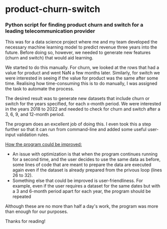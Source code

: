 # product-churn-switch
<h3>Python script for finding product churn and switch for a leading telecommunication provider</h3>

This was for a data science project where me and my team developed the necessary machine learning model to predict revenue three years into the future. Before doing so, however, we needed to generate new features (churn and switch) that would aid learning. 

We started to do this manually. For churn, we looked at the rows that had a value for product and went NaN a few months later. Similarly, for switch we were interested in seeing if the value for product was the same after some time. Realising how time-consuming this is to do manually, I was assigned the task to automate the process.

The desired result was to generate new datasets that include churn or switch for the years specified, for each x-month period. We were interested in the years 2018 to 2022 and needed to check for churn and switch after a 3, 6, 9, and 12-month period.

The program does an excellent job of doing this. I even took this a step further so that it can run from command-line and added some useful user-input validation rules.


<u>How the program could be improved:</u>
<ul>
<li>An issue with optimization is that when the program continues running for a second time, and the user decides to use the same data as before, some lines of code that are meant to prepare the data are executed again even if the dataset is already prepared from the privous loop (lines 26 to 32).</li>

<li>Something else that could be improved is user-friendliness. For example, even if the user requires a dataset for the same dates but with a 3 and 6-month period apart for each year, the program should be repeated</li>
</ul>


Although these are no more than half a day's work, the program was more than enough for our purposes.

Thanks for reading!

